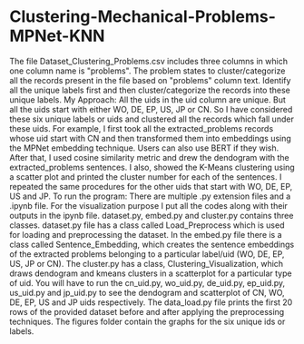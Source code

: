 # Clustering-Mechanical-Problems-MPNet-KNN
The file Dataset_Clustering_Problems.csv includes three columns in which one column name is "problems". The problem states to cluster/categorize all the records present in the file based on  "problems" column text. Identify all the unique labels first and then cluster/categorize the records into these unique labels.  My Approach:  All the uids in the uid column are unique. But all the uids start with either WO, DE, EP, US, JP or CN. So I have considered these six unique labels or uids and clustered all the records which fall under these uids. For example, I first took all the extracted_problems records whose uid start with CN and then  transformed them into embeddings using the MPNet embedding technique. Users can also use BERT if they wish. After that, I used cosine similarity  metric and drew the dendogram with the extracted_problems sentences. I also, showed the K-Means clustering using a scatter plot and printed the cluster number for each of the sentences. I repeated the same procedures for the other uids that start with WO, DE, EP, US and JP.  To run the program:  There are multiple .py extension files and a .ipynb file. For the visualization purpose I put all the codes along with their outputs in the ipynb file. dataset.py, embed.py and cluster.py contains three classes. dataset.py file has a class called Load_Preprocess which is used for loading and preprocessing  the dataset. In the embed.py file there is a class called Sentence_Embedding, which creates the sentence embeddings of the extracted problems belonging  to a particular label/uid (WO, DE, EP, US, JP or CN). The cluster.py has a class, Clustering_Visualization, which draws dendogram and kmeans clusters  in a scatterplot for a particular type of uid.  You will have to run the cn_uid.py, wo_uid.py, de_uid.py, ep_uid.py, us_uid.py and jp_uid.py to see the dendogram and scatterplot of CN, WO, DE, EP, US and  JP uids respectively. The data_load.py file prints the first 20 rows of the provided dataset before and after applying the preprocessing techniques.   The figures folder contain the graphs for the six unique ids or labels. 
